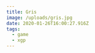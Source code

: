 ```yaml
---
title: Gris
image: /uploads/gris.jpg
date: 2020-01-26T16:00:27.916Z
tags:
  - game
  - xgp
---
```


